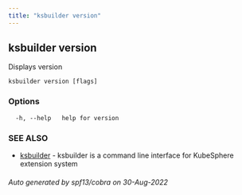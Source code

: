 ```yaml
---
title: "ksbuilder version"
---
```


## ksbuilder version

Displays version

```
ksbuilder version [flags]
```

### Options

```
  -h, --help   help for version
```

### SEE ALSO

* [ksbuilder](zh/references/ksbuilder/ksbuilder)	 - ksbuilder is a command line interface for KubeSphere extension system

###### Auto generated by spf13/cobra on 30-Aug-2022

